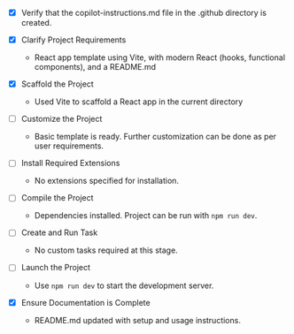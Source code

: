 - [x] Verify that the copilot-instructions.md file in the .github directory is created.

- [x] Clarify Project Requirements
  - React app template using Vite, with modern React (hooks, functional components), and a README.md

- [x] Scaffold the Project
  - Used Vite to scaffold a React app in the current directory

- [ ] Customize the Project
  - Basic template is ready. Further customization can be done as per user requirements.

- [ ] Install Required Extensions
  - No extensions specified for installation.

- [ ] Compile the Project
  - Dependencies installed. Project can be run with `npm run dev`.

- [ ] Create and Run Task
  - No custom tasks required at this stage.

- [ ] Launch the Project
  - Use `npm run dev` to start the development server.

- [x] Ensure Documentation is Complete
  - README.md updated with setup and usage instructions.
